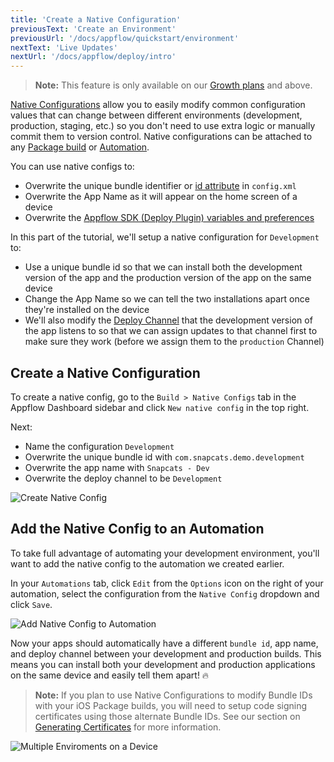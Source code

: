 ```yaml
---
title: 'Create a Native Configuration'
previousText: 'Create an Environment'
previousUrl: '/docs/appflow/quickstart/environment'
nextText: 'Live Updates'
nextUrl: '/docs/appflow/deploy/intro'
---
```


<blockquote>
  <p><b>Note:</b> This feature is only available on our <a href="/pricing">Growth plans</a> and above.</p>
</blockquote>

[Native Configurations](/docs/appflow/package/native-configs) allow you to easily modify common configuration values that can change 
between different environments (development, production, staging, etc.) so you don't need to use extra logic or manually commit them 
to version control. Native configurations can be attached to any [Package build](/doc/appflow/package)
or [Automation](/doc/appflow/automation).

You can use native configs to:
* Overwrite the unique bundle identifier or [id attribute](https://cordova.apache.org/docs/en/latest/config_ref/#widget) in `config.xml`
* Overwrite the App Name as it will appear on the home screen of a device
* Overwrite the [Appflow SDK (Deploy Plugin) variables and preferences](/docs/appflow/deploy/api#plugin-variables)

In this part of the tutorial, we'll setup a native configuration for `Development` to:
* Use a unique bundle id so that we can install both the development version of the app and the production version of the app on the same device
* Change the App Name so we can tell the two installations apart once they're installed on the device
* We'll also modify the [Deploy Channel](/docs/appflow/deploy/channels)
that the development version of the app listens to so that we can assign updates to that channel first to make sure they work (before we
assign them to the `production` Channel)

## Create a Native Configuration

To create a native config, go to the `Build > Native Configs` tab in the Appflow Dashboard sidebar and click `New native config` in the top right.

Next:
* Name the configuration `Development`
* Overwrite the unique bundle id with `com.snapcats.demo.development`
* Overwrite the app name with `Snapcats - Dev`
* Overwrite the deploy channel to be `Development`

![Create Native Config](/docs/assets/img/appflow/gif-new-native-configs.gif)


## Add the Native Config to an Automation
To take full advantage of automating your development environment, you'll want to add the native config to the automation
we created earlier. 

In your `Automations` tab, click `Edit` from the `Options` icon on the right of your automation, select the configuration from
the `Native Config` dropdown and click `Save`.

![Add Native Config to Automation](/docs/assets/img/appflow/gif-add-native-config.gif)

Now your apps should automatically have a different `bundle id`, app name, and deploy channel between your development and production
builds. This means you can install both your development and production applications on the same device and easily tell them apart! 🔥

<blockquote>
  <b>Note:</b> If you plan to use Native Configurations to modify Bundle IDs with your iOS Package builds, you will need to setup code signing certificates using those alternate Bundle IDs. See our section on <a href="/docs/appflow/package/credentials">Generating Certificates</a> for more information.
</blockquote>

![Multiple Enviroments on a Device](/docs/assets/img/appflow/ss-multiple-envs-device.png)
